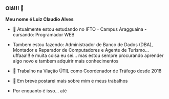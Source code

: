 ### Olá!!! 👋

****Meu nome é Luiz Claudio Alves****

- 🌱 Atualmente estou estudando no IFTO - Campus Aragguaina - cursando: Programador WEB
    
-   Tambem estou fazendo: Administrador de Banco de Dados (DBA), Montador e Reparador de Computadores e Agente de Turismo... uffaaa!!! é muita coisa eu sei... mas estou sempre procurando aprender algo novo e tambem adquirir mais conhecimentos

- 🔭 Trabalho na Viação ÚTIL como Coordenador de Tráfego desde 2018

- 💬 Em breve postarei mais sobre mim e meus trabalhos

- Por enquanto é isso... até
<!--
**LuizAlves99/luizalves99** is a ✨ _special_ ✨ repository because its `README.md` (this file) appears on your GitHub profile.


Here are some ideas to get you started:
- Hi there 👋
- 🔭 I’m currently working on ...
- 🌱 I’m currently learning ...
- 👯 I’m looking to collaborate on ...
- 🤔 I’m looking for help with ...
- 💬 Ask me about ...
- 📫 How to reach me: ...
- 😄 Pronouns: ...
- ⚡ Fun fact: ...
-->
